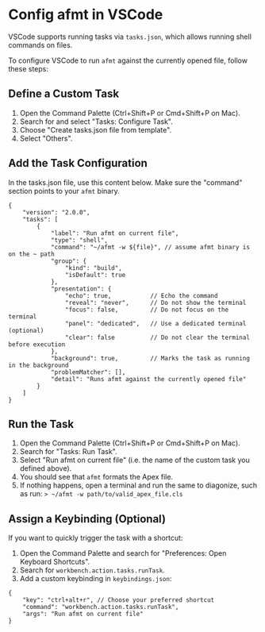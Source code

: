 # Config afmt in VSCode

VSCode supports running tasks via `tasks.json`, which allows running shell commands on files.

To configure VSCode to run `afmt` against the currently opened file, follow these steps:

## Define a Custom Task

1. Open the Command Palette (Ctrl+Shift+P or Cmd+Shift+P on Mac).
1. Search for and select "Tasks: Configure Task".
1. Choose "Create tasks.json file from template".
1. Select "Others".

## Add the Task Configuration

In the tasks.json file, use this content below.
Make sure the "command" section points to your `afmt` binary.

```
{
    "version": "2.0.0",
    "tasks": [
        {
            "label": "Run afmt on current file",
            "type": "shell",
            "command": "~/afmt -w ${file}", // assume afmt binary is on the ~ path
            "group": {
                "kind": "build",
                "isDefault": true
            },
            "presentation": {
                "echo": true,           // Echo the command
                "reveal": "never",      // Do not show the terminal
                "focus": false,         // Do not focus on the terminal
                "panel": "dedicated",   // Use a dedicated terminal (optional)
                "clear": false          // Do not clear the terminal before execution
            },
            "background": true,         // Marks the task as running in the background
            "problemMatcher": [],
            "detail": "Runs afmt against the currently opened file"
        }
    ]
}
```

## Run the Task

1. Open the Command Palette (Ctrl+Shift+P or Cmd+Shift+P on Mac).
2. Search for "Tasks: Run Task".
3. Select "Run afmt on current file" (i.e. the name of the custom task you defined above).
4. You should see that `afmt` formats the Apex file.
5. If nothing happens, open a terminal and run the same to diagonize, such as run: `> ~/afmt -w path/to/valid_apex_file.cls`

## Assign a Keybinding (Optional)

If you want to quickly trigger the task with a shortcut:

1. Open the Command Palette and search for "Preferences: Open Keyboard Shortcuts".
2. Search for `workbench.action.tasks.runTask`.
3. Add a custom keybinding in `keybindings.json`:

```
{
    "key": "ctrl+alt+r", // Choose your preferred shortcut
    "command": "workbench.action.tasks.runTask",
    "args": "Run afmt on current file"
}
```
